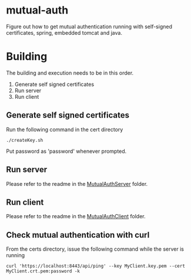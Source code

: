 # mutual-auth
Figure out how to get mutual authentication running with self-signed certificates, spring, embedded tomcat and java.

# Building
The building and execution needs to be in this order.
1. Generate self signed certificates
2. Run server
3. Run client

## Generate self signed certificates
Run the following command in the cert directory
```
./createKey.sh
```
Put password as 'password' whenever prompted.

## Run server
Please refer to the readme in the [MutualAuthServer](./MutualAuthServer/) folder.

## Run client
Please refer to the readme in the [MutualAuthClient](./MutualAuthClient/) folder.

## Check mutual authentication with curl
From the certs directory, issue the following command while the server is running
```
curl 'https://localhost:8443/api/ping' --key MyClient.key.pem --cert MyClient.crt.pem:password -k
```
